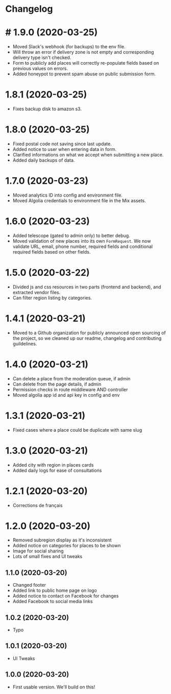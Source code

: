 # Changelog

# # 1.9.0 (2020-03-25)
- Moved Slack's webhook (for backups) to the env file.
- Will throw an error if delivery zone is not empty and corresponding delivery type isn't checked.
- Form to publicly add places will correctly re-populate fields based on previous values on errors.
- Added honeypot to prevent spam abuse on public submission form.

# 1.8.1 (2020-03-25)
- Fixes backup disk to amazon s3.

# 1.8.0 (2020-03-25)
- Fixed postal code not saving since last update.
- Added notice to user when entering data in form.
- Clarified informations on what we accept when submitting a new place.
- Added daily backups of data.

# 1.7.0 (2020-03-23)
- Moved analytics ID into config and environment file.
- Moved Algolia credentials to environment file in the Mix assets.

# 1.6.0 (2020-03-23)
- Added telescope (gated to admin only) to better debug.
- Moved validation of new places into its own `FormRequest`. We now validate URL, email, phone number, required fields and conditional required fields based on other fields.

# 1.5.0 (2020-03-22)
- Divided js and css resources in two parts (frontend and backend), and extracted vendor files.
- Can filter region listing by categories.

# 1.4.1 (2020-03-21)
- Moved to a Github organization for publicly announced open sourcing of the project, so we cleaned up our readme, changelog and contributing guildelines.

# 1.4.0 (2020-03-21)
- Can delete a place from the moderation queue, if admin
- Can delete from the page details, if admin
- Permission checks in route middleware AND controller
- Moved algolia app id and api key in config and env

# 1.3.1 (2020-03-21)
- Fixed cases where a place could be duplicate with same slug

# 1.3.0 (2020-03-21)
- Added city with region in places cards
- Added daily logs for ease of consultations

# 1.2.1 (2020-03-20)
- Corrections de français

# 1.2.0 (2020-03-20)
- Removed subregion display as it's inconsistent
- Added notice on categories for places to be shown
- Image for social sharing
- Lots of small fixes and UI tweaks

## 1.1.0 (2020-03-20)
- Changed footer
- Added link to public home page on logo
- Added notice to contact on Facebook for changes
- Added Facebook to social media links

## 1.0.2 (2020-03-20)
- Typo

## 1.0.1 (2020-03-20)
- UI Tweaks

## 1.0.0 (2020-03-20)
- First usable version. We'll build on this!